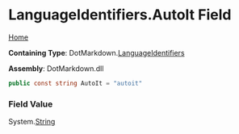 <a name="_top"></a>

# LanguageIdentifiers\.AutoIt Field

[Home](../../../README.md#_top)

**Containing Type**: DotMarkdown\.[LanguageIdentifiers](../README.md#_top)

**Assembly**: DotMarkdown\.dll

```csharp
public const string AutoIt = "autoit"
```

### Field Value

System\.[String](https://docs.microsoft.com/en-us/dotnet/api/system.string)